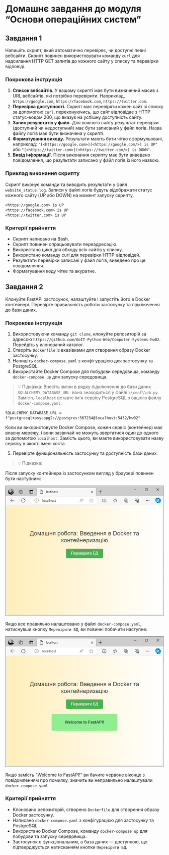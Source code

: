# Домашнє завдання до модуля “Основи операційних систем”

## Завдання 1

Напишіть скрипт, який автоматично перевіряє, чи доступні певні вебсайти. Скрипт повинен використовувати команду `curl` для надсилання HTTP GET запитів до кожного сайту у списку та перевірки відповіді.

### Покрокова інструкція

1. **Список вебсайтів.** У вашому скрипті має бути визначений масив з URL вебсайтів, які потрібно перевірити. Наприклад, `https://google.com`, `https://facebook.com`, `https://twitter.com`.
2. **Перевірка доступності.** Скрипт має перевіряти кожен сайт зі списку за допомогою `curl`, переконуючись, що сайт відповідає з HTTP статус-кодом 200, що вказує на успішну доступність сайту.
3. **Запис результатів у файл.** Для кожного сайту результат перевірки (доступний чи недоступний) має бути записаний у файл логів. Назва файлу логів має бути визначена у скрипті.
4. **Форматування виходу.** Результати мають бути чітко сформульовані, наприклад: `"[<https://google.com>](<https://google.com/>) is UP"` або `"[<https://twitter.com>](<https://twitter.com/>) is DOWN"`.
5. **Вивід інформації.** Після виконання скрипту має бути виведено повідомлення, що результати записано у файл логів із його назвою.

### Приклад виконання скрипту

Скрипт виконує команди та виводить результати у файл `website_status.log`. Записи у файлі логів будуть відображати статус кожного сайту (UP або DOWN) на момент запуску скрипту.
```
<https://google.com> is UP
<https://facebook.com> is UP
<https://twitter.com> is UP
```

### Критерії прийняття

- Скрипт написано на Bash.
- Скрипт повинен опрацьовувати переадресацію.
- Використано цикл для обходу всіх сайтів у списку.
- Використано команду curl для перевірки HTTP-відповідей.
- Результати перевірки записані у файл логів, виведено про це повідомлення.
- Форматування коду чітке та акуратне.

## Завдання 2

Клонуйте FastAPI застосунок, налаштуйте і запустіть його в Docker контейнері. Перевірте правильність роботи застосунку та підключення до бази даних.

### Покрокова інструкція

1. Використовуючи команду `git clone`, клонуйте репозиторій за адресою `https://github.com/GoIT-Python-Web/Computer-Systems-hw02`. Перейдіть у клонований каталог.
2. Створіть `Dockerfile` із вказівками для створення образу Docker застосунку.
3. Напишіть `docker-compose.yaml` з конфігурацією для застосунку та PostgreSQL.
4. Використайте Docker Compose для побудови середовища, команду `docker-compose up` для запуску середовища.

> 💡 Підказка: 
Внесіть зміни в рядку підключення до бази даних `SQLALCHEMY_DATABASE_URL`: вона знаходиться у файлі `\\conf\\db.py`. Замість `localhost` вставте ім'я сервісу PostgreSQL з вашого файлу `docker-compose.yaml`.
```
SQLALCHEMY_DATABASE_URL = f"postgresql+psycopg2://postgres:567234@localhost:5432/hw02"
```
Коли ви використовуєте Docker Compose, кожен сервіс (контейнер) має власну мережу, і вони зазвичай не можуть звертатися один до одного за допомогою `localhost`. Замість цього, ви маєте використовувати назву сервісу в якості імені хоста.

5. Перевірте функціональність застосунку та доступність бази даних.

> 💡 Підказка:

Після запуску контейнера із застосунком вигляд у браузері повинен бути наступним:

![](img/img1.png)

Якщо все правильно налаштовано у файлі `docker-compose.yaml`, натиснувши кнопку `Перевірити БД`, ви повинні побачити наступне:

![](img/img2.png)

Якщо замість "Welcome to FastAPI!” ви бачите червоне віконце з повідомленням про помилку, значить ви неправильно налаштували `docker-compose.yaml`

### Критерії прийняття

- Клоновано репозиторій, створено `Dockerfile` для створення образу Docker застосунку.
- Написано `docker-compose.yaml` з конфігурацією для застосунку та PostgreSQL.
- Використано Docker Compose, команду `docker-compose up` для побудови та запуску середовища.
- Застосунок є функціональним, а база даних — доступною, що підтверджується натисканням кнопки `Перевірити БД`.
